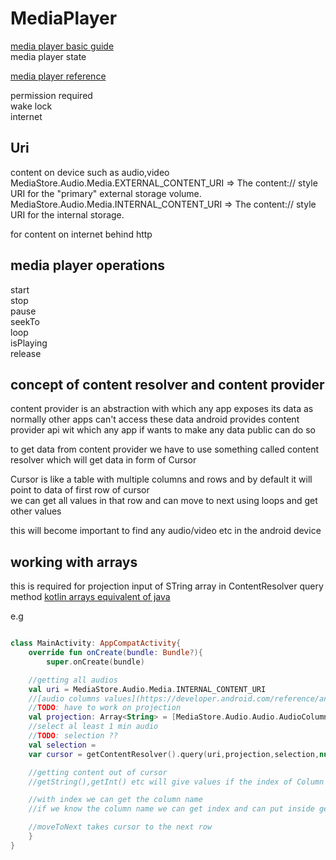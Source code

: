 # MediaPlayer

[media player basic guide](https://developer.android.com/guide/topics/media/mediaplayer)  
media player state  

[media player reference](https://developer.android.com/reference/android/media/MediaPlayer)

permission required  
wake lock  
internet  

## Uri

content on device such as audio,video  
MediaStore.Audio.Media.EXTERNAL_CONTENT_URI  => The content:// style URI for the "primary" external storage volume.
MediaStore.Audio.Media.INTERNAL_CONTENT_URI  => The content:// style URI for the internal storage.

for content on internet behind http  

## media player operations  

start  
stop  
pause  
seekTo  
loop  
isPlaying  
release  

## concept of content resolver and content provider  

content provider is an abstraction with which any app exposes its data as normally other apps can't access these data android provides content provider api wit which any app if wants to make any data public can do so  

to get data from content provider we have to use something called content resolver which will get data in form of Cursor  

Cursor is like a table with multiple columns and rows and by default it will point to data of first row of cursor   
we can get all values in that row and can move to next using loops and get other values  

this will become important to find any audio/video etc in the android device  

## working with arrays

this is required for projection input of STring array in ContentResolver query method
[kotlin arrays equivalent of java](https://kotlinlang.org/api/latest/jvm/stdlib/kotlin/-array/)



e.g

```kotlin

class MainActivity: AppCompatActivity{
    override fun onCreate(bundle: Bundle?){
        super.onCreate(bundle)

    //getting all audios
    val uri = MediaStore.Audio.Media.INTERNAL_CONTENT_URI
    //[audio columns values](https://developer.android.com/reference/android/provider/MediaStore.Audio)
    //TODO: have to work on projection
    val projection: Array<String> = [MediaStore.Audio.Audio.AudioColumns.ALBUM,]
    //select al least 1 min audio
    //TODO: selection ??
    val selection = 
    var cursor = getContentResolver().query(uri,projection,selection,null,null)  

    //getting content out of cursor
    //getString(),getInt() etc will give values if the index of Column is given so we have to be sure that what columns provide what type of values

    //with index we can get the column name
    //if we know the column name we can get index and can put inside getInt(), etc 

    //moveToNext takes cursor to the next row  
    }
}







```




